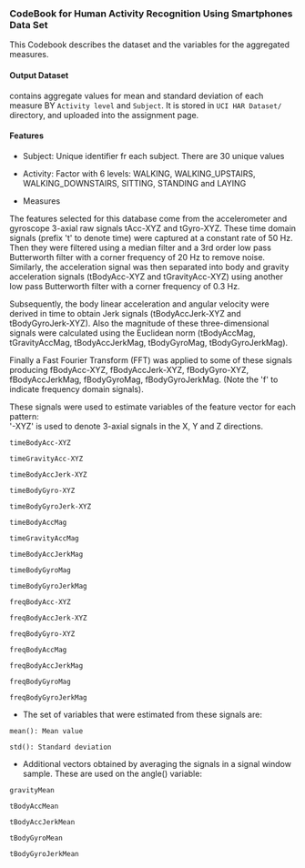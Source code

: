 ### CodeBook for Human Activity Recognition Using Smartphones Data Set 

This Codebook describes the dataset and the variables for the aggregated measures.

#### Output Dataset
 
contains aggregate values for mean and standard deviation of each measure BY `Activity level` and `Subject`. It is stored in `UCI HAR Dataset/` directory, and uploaded into the assignment page.

#### Features

* Subject: Unique identifier fr each subject. There are 30 unique values

* Activity: Factor with 6 levels: WALKING,  WALKING_UPSTAIRS, WALKING_DOWNSTAIRS, SITTING, STANDING and LAYING 

 

* Measures

The features selected for this database come from the accelerometer and gyroscope 3-axial raw signals tAcc-XYZ and tGyro-XYZ. These time domain signals (prefix 't' to denote time) were captured at a constant rate of 50 Hz. Then they were filtered using a median filter and a 3rd order low pass Butterworth filter with a corner frequency of 20 Hz to remove noise. Similarly, the acceleration signal was then separated into body and gravity acceleration signals (tBodyAcc-XYZ and tGravityAcc-XYZ) using another low pass Butterworth filter with a corner frequency of 0.3 Hz. 

Subsequently, the body linear acceleration and angular velocity were derived in time to obtain Jerk signals (tBodyAccJerk-XYZ and tBodyGyroJerk-XYZ). Also the magnitude of these three-dimensional signals were calculated using the Euclidean norm (tBodyAccMag, tGravityAccMag, tBodyAccJerkMag, tBodyGyroMag, tBodyGyroJerkMag). 

Finally a Fast Fourier Transform (FFT) was applied to some of these signals producing fBodyAcc-XYZ, fBodyAccJerk-XYZ, fBodyGyro-XYZ, fBodyAccJerkMag, fBodyGyroMag, fBodyGyroJerkMag. (Note the 'f' to indicate frequency domain signals). 

These signals were used to estimate variables of the feature vector for each pattern:  
'-XYZ' is used to denote 3-axial signals in the X, Y and Z directions.
````
timeBodyAcc-XYZ

timeGravityAcc-XYZ

timeBodyAccJerk-XYZ

timeBodyGyro-XYZ

timeBodyGyroJerk-XYZ

timeBodyAccMag

timeGravityAccMag

timeBodyAccJerkMag

timeBodyGyroMag

timeBodyGyroJerkMag

freqBodyAcc-XYZ

freqBodyAccJerk-XYZ

freqBodyGyro-XYZ

freqBodyAccMag

freqBodyAccJerkMag

freqBodyGyroMag

freqBodyGyroJerkMag
````

* The set of variables that were estimated from these signals are: 

````
mean(): Mean value

std(): Standard deviation
````

* Additional vectors obtained by averaging the signals in a signal window sample. These are used on the angle() variable:
````
gravityMean

tBodyAccMean

tBodyAccJerkMean

tBodyGyroMean

tBodyGyroJerkMean

````


